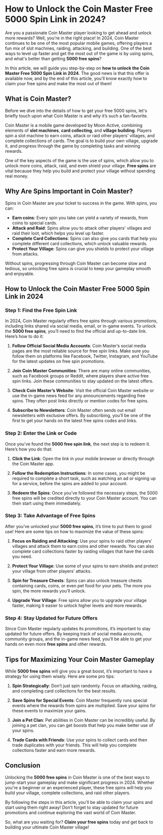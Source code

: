 # How to Unlock the Coin Master Free 5000 Spin Link in 2024?

Are you a passionate Coin Master player looking to get ahead and unlock more rewards? Well, you're in the right place! In 2024, Coin Master continues to be one of the most popular mobile games, offering players a fun mix of slot machines, raiding, attacking, and building. One of the best ways to level up faster and get the most out of the game is by using spins, and what's better than getting **5000 free spins**?

In this article, we will guide you step-by-step on **how to unlock the Coin Master Free 5000 Spin Link in 2024**. The good news is that this offer is available now, and by the end of this article, you'll know exactly how to claim your free spins and make the most out of them!

## What is Coin Master?

Before we dive into the details of how to get your free 5000 spins, let's briefly touch upon what Coin Master is and why it’s such a fan-favorite.

Coin Master is a mobile game developed by Moon Active, combining elements of **slot machines**, **card collecting**, and **village building**. Players spin a slot machine to earn coins, attack or raid other players’ villages, and complete collections of cards. The goal is to build your own village, upgrade it, and progress through the game by completing tasks and winning rewards.

One of the key aspects of the game is the use of spins, which allow you to unlock more coins, attack, raid, and even shield your village. **Free spins** are vital because they help you build and protect your village without spending real money. 

## Why Are Spins Important in Coin Master?

Spins in Coin Master are your ticket to success in the game. With spins, you can:

- **Earn coins**: Every spin you take can yield a variety of rewards, from coins to special cards.
- **Attack and Raid**: Spins allow you to attack other players' villages and raid their loot, which helps you level up faster.
- **Complete Card Collections**: Spins can also give you cards that help you complete different card collections, which unlock valuable rewards.
- **Protect Your Village**: Spins can give you shields to protect your village from attacks.
  
Without spins, progressing through Coin Master can become slow and tedious, so unlocking free spins is crucial to keep your gameplay smooth and enjoyable.

## How to Unlock the Coin Master Free 5000 Spin Link in 2024

### Step 1: Find the Free Spin Link

In 2024, Coin Master regularly offers free spins through various promotions, including links shared via social media, email, or in-game events. To unlock the **5000 free spins**, you’ll need to find the official and up-to-date link. Here’s how to do it:

1. **Follow Official Social Media Accounts**: Coin Master’s social media pages are the most reliable source for free spin links. Make sure you follow them on platforms like Facebook, Twitter, Instagram, and YouTube for the latest updates on free spin promotions.
  
2. **Join Coin Master Communities**: There are many online communities, such as Facebook groups or Reddit, where players share active free spin links. Join these communities to stay updated on the latest offers.

3. **Check Coin Master’s Website**: Visit the official Coin Master website or use the in-game news feed for any announcements regarding free spins. They often post links directly or mention codes for free spins.

4. **Subscribe to Newsletters**: Coin Master often sends out email newsletters with exclusive offers. By subscribing, you’ll be one of the first to get your hands on the latest free spins codes and links.

### Step 2: Enter the Link or Code

Once you’ve found the **5000 free spin link**, the next step is to redeem it. Here’s how you do that:

1. **Click the Link**: Open the link in your mobile browser or directly through the Coin Master app.
   
2. **Follow the Redemption Instructions**: In some cases, you might be required to complete a short task, such as watching an ad or signing up for a service, before the spins are added to your account.

3. **Redeem the Spins**: Once you've followed the necessary steps, the 5000 free spins will be credited directly to your Coin Master account. You can then start using them immediately.

### Step 3: Take Advantage of Free Spins

After you’ve unlocked your **5000 free spins**, it’s time to put them to good use! Here are some tips on how to maximize the value of these spins:

1. **Focus on Raiding and Attacking**: Use your spins to raid other players’ villages and attack them to earn coins and other rewards. You can also complete card collections faster by raiding villages that have the cards you need.

2. **Protect Your Village**: Use some of your spins to earn shields and protect your village from other players’ attacks.

3. **Spin for Treasure Chests**: Spins can also unlock treasure chests containing cards, coins, or even pet food for your pets. The more you spin, the more rewards you’ll unlock.

4. **Upgrade Your Village**: Free spins allow you to upgrade your village faster, making it easier to unlock higher levels and more rewards.

### Step 4: Stay Updated for Future Offers

Since Coin Master regularly updates its promotions, it’s important to stay updated for future offers. By keeping track of social media accounts, community groups, and the in-game news feed, you’ll be able to get your hands on even more **free spins** and other rewards.

## Tips for Maximizing Your Coin Master Gameplay

While **5000 free spins** will give you a great boost, it’s important to have a strategy for using them wisely. Here are some pro tips:

1. **Spin Strategically**: Don’t just spin randomly. Focus on attacking, raiding, and completing card collections for the best results.
   
2. **Save Spins for Special Events**: Coin Master frequently runs special events where the rewards from spins are multiplied. Save your spins for these events to maximize your gains.

3. **Join a Pet Clan**: Pet abilities in Coin Master can be incredibly useful. By joining a pet clan, you can get boosts that help you make better use of your spins.

4. **Trade Cards with Friends**: Use your spins to collect cards and then trade duplicates with your friends. This will help you complete collections faster and earn more rewards.

## Conclusion

Unlocking the **5000 free spins** in Coin Master is one of the best ways to jump-start your gameplay and make significant progress in 2024. Whether you're a beginner or an experienced player, these free spins will help you build your village, complete collections, and raid other players. 

By following the steps in this article, you'll be able to claim your spins and start using them right away! Don’t forget to stay updated for future promotions and continue exploring the vast world of Coin Master.

So, what are you waiting for? **Claim your free spins** today and get back to building your ultimate Coin Master village!
